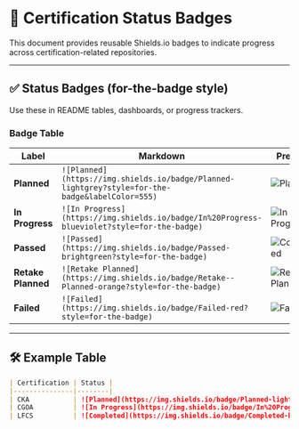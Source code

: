 
# 📛 Certification Status Badges

This document provides reusable Shields.io badges to indicate progress across certification-related repositories.

---

## ✅ Status Badges (for-the-badge style)

Use these in README tables, dashboards, or progress trackers.

### Badge Table

| Label             | Markdown                                                                                           | Preview |
|------------------|----------------------------------------------------------------------------------------------------|---------|
| **Planned**       | `![Planned](https://img.shields.io/badge/Planned-lightgrey?style=for-the-badge&labelColor=555)`   | ![Planned](https://img.shields.io/badge/Planned-lightgrey?style=for-the-badge&labelColor=555) |
| **In Progress**   | `![In Progress](https://img.shields.io/badge/In%20Progress-blueviolet?style=for-the-badge)`       | ![In Progress](https://img.shields.io/badge/In%20Progress-blueviolet?style=for-the-badge) |
| **Passed**     | `![Passed](https://img.shields.io/badge/Passed-brightgreen?style=for-the-badge)`            | ![Completed](https://img.shields.io/badge/Passed-brightgreen?style=for-the-badge) |
| **Retake Planned**| `![Retake Planned](https://img.shields.io/badge/Retake--Planned-orange?style=for-the-badge)`      | ![Retake Planned](https://img.shields.io/badge/Retake--Planned-orange?style=for-the-badge) |
| **Failed**        | `![Failed](https://img.shields.io/badge/Failed-red?style=for-the-badge)`                          | ![Failed](https://img.shields.io/badge/Failed-red?style=for-the-badge) |

---

## 🛠 Example Table

```markdown
| Certification | Status |
|---------------|--------|
| CKA           | ![Planned](https://img.shields.io/badge/Planned-lightgrey?style=for-the-badge&labelColor=555) |
| CGOA          | ![In Progress](https://img.shields.io/badge/In%20Progress-blueviolet?style=for-the-badge) |
| LFCS          | ![Completed](https://img.shields.io/badge/Completed-brightgreen?style=for-the-badge) |
```
